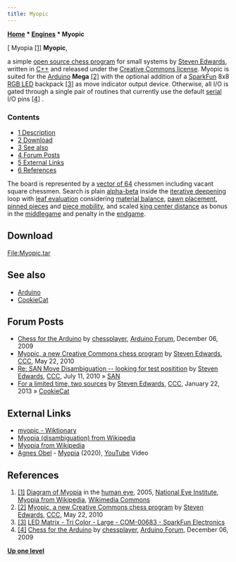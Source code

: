 ```yaml
---
title: Myopic
---
```

**[Home](Home "Home") \* [Engines](Engines "Engines") \* Myopic**



[ Myopia <a id="cite-note-1" href="#cite-ref-1">[1]</a>
**Myopic**,  

a simple [open source chess program](Category:Open_Source "Category:Open Source") for small systems by [Steven Edwards](Steven_Edwards "Steven Edwards"), written in [C++](Cpp "Cpp") and released under the [Creative Commons license](https://en.wikipedia.org/wiki/Creative_Commons_license). Myopic is suited for the [Arduino](Arduino "Arduino") **Mega** <a id="cite-note-2" href="#cite-ref-2">[2]</a> with the optional addition of a [SparkFun](https://en.wikipedia.org/wiki/SparkFun_Electronics) 8x8 [RGB LED](https://en.wikipedia.org/wiki/Light-emitting_diode#RGB_systems) backpack <a id="cite-note-3" href="#cite-ref-3">[3]</a> as move indicator output device. Otherwise, all I/O is gated through a single pair of routines that currently use the default [serial](https://en.wikipedia.org/wiki/Serial_communication) I/O pins <a id="cite-note-4" href="#cite-ref-4">[4]</a> . 



### Contents


* [1 Description](#description)
* [2 Download](#download)
* [3 See also](#see-also)
* [4 Forum Posts](#forum-posts)
* [5 External Links](#external-links)
* [6 References](#references)






The board is represented by a [vector of 64](8x8_Board "8x8 Board") chessmen including vacant square chessmen. Search is plain [alpha-beta](Alpha-Beta "Alpha-Beta") inside the [iterative deepening](Iterative_Deepening "Iterative Deepening") loop with [leaf evaluation](Evaluation "Evaluation") considering [material balance](Material "Material"), [pawn placement](Pawn_Structure "Pawn Structure"), [pinned pieces](Pin "Pin") and [piece mobility](Mobility "Mobility"), and scaled [king center distance](Center_Distance "Center Distance") as bonus in the [middlegame](Middlegame "Middlegame") and penalty in the [endgame](Endgame "Endgame").



## Download


[File:Myopic.tar](File:Myopic.tar "File:Myopic.tar")



## See also


* [Arduino](Arduino "Arduino")
* [CookieCat](CookieCat "CookieCat")


## Forum Posts


* [Chess for the Arduino](http://forum.arduino.cc/index.php?topic=8330.0) by [chessplayer](Steven_Edwards "Steven Edwards"), [Arduino Forum](http://forum.arduino.cc/), December 06, 2009
* [Myopic, a new Creative Commons chess program](http://www.talkchess.com/forum/viewtopic.php?t=34445) by [Steven Edwards](Steven_Edwards "Steven Edwards"), [CCC](CCC "CCC"), May 22, 2010
* [Re: SAN Move Disambiguation -- looking for test positition](http://www.talkchess.com/forum/viewtopic.php?t=33764&start=3) by [Steven Edwards](Steven_Edwards "Steven Edwards"), [CCC](CCC "CCC"), July 11, 2010 » [SAN](Algebraic_Chess_Notation#SAN "Algebraic Chess Notation")
* [For a limited time, two sources](http://www.talkchess.com/forum/viewtopic.php?t=46964) by [Steven Edwards](Steven_Edwards "Steven Edwards"), [CCC](CCC "CCC"), January 22, 2013 » [CookieCat](CookieCat "CookieCat")


## External Links


* [myopic - Wiktionary](https://en.wiktionary.org/wiki/myopic)
* [Myopia (disambiguation) from Wikipedia](https://en.wikipedia.org/wiki/Myopia_%28disambiguation%29)
* [Myopia from Wikipedia](https://en.wikipedia.org/wiki/Myopia)
* [Agnes Obel](Category:Agnes_Obel "Category:Agnes Obel") - [Myopia](https://en.wikipedia.org/wiki/Agnes_Obel#Myopia) (2020), [YouTube](https://en.wikipedia.org/wiki/YouTube) Video


 
## References


1. <a id="cite-ref-1" href="#cite-note-1">[1]</a> [Diagram of Myopia](https://commons.wikimedia.org/wiki/File:Myopia_Diagram.jpg) in the [human eye](https://en.wikipedia.org/wiki/Human_eye), 2005, [National Eye Institute](https://en.wikipedia.org/wiki/National_Eye_Institute), [Myopia from Wikipedia](https://en.wikipedia.org/wiki/Myopia), [Wikimedia Commons](https://en.wikipedia.org/wiki/Wikimedia_Commons)
2. <a id="cite-ref-2" href="#cite-note-2">[2]</a> [Myopic, a new Creative Commons chess program](http://www.talkchess.com/forum/viewtopic.php?t=34445) by [Steven Edwards](Steven_Edwards "Steven Edwards"), [CCC](CCC "CCC"), May 22, 2010
3. <a id="cite-ref-3" href="#cite-note-3">[3]</a> [LED Matrix - Tri Color - Large - COM-00683 - SparkFun Electronics](https://www.sparkfun.com/products/683)
4. <a id="cite-ref-4" href="#cite-note-4">[4]</a> [Chess for the Arduino](http://forum.arduino.cc/index.php?topic=8330.0) by [chessplayer](Steven_Edwards "Steven Edwards"), [Arduino Forum](http://forum.arduino.cc/), December 06, 2009

**[Up one level](Engines "Engines")**







 

